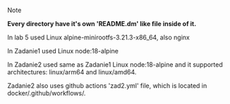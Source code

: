 > [!NOTE]
> __Every directory have it's own 'README.dm' like file inside of it.__
> 
> In lab 5 used Linux alpine-minirootfs-3.21.3-x86_64, also nginx  
>
> In Zadanie1 used Linux node:18-alpine  
>
> In Zadanie2 used same as Zadanie1 Linux node:18-alpine and it supported architectures: linux/arm64 and linux/amd64.  
>
> Zadanie2 also uses github actions 'zad2.yml' file, which is located in docker/.github/workflows/.
